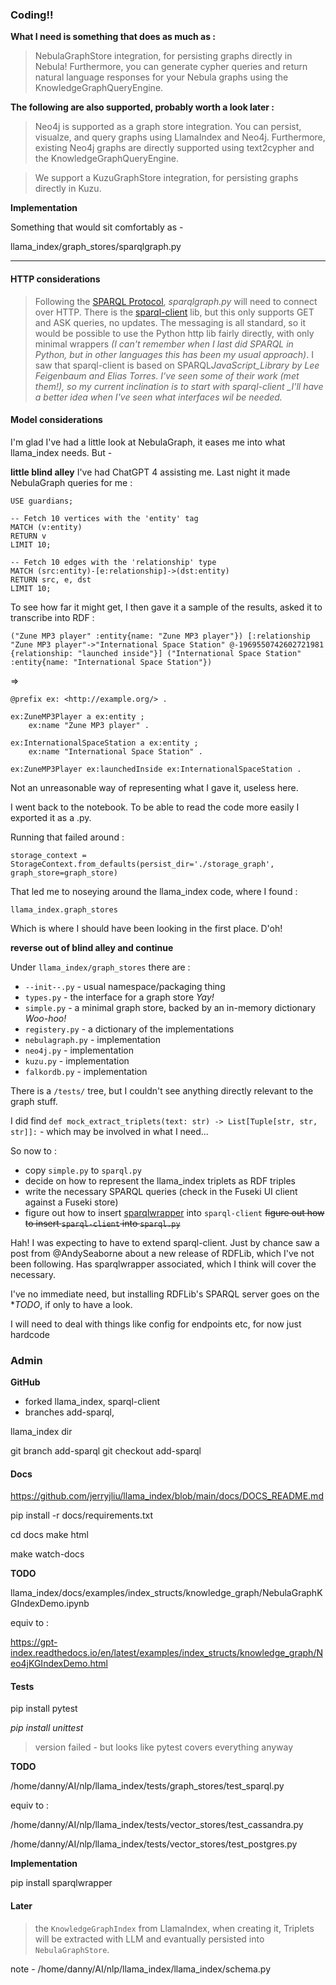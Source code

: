 ### Coding!!

**What I need is something that does as much as :**

> NebulaGraphStore integration, for persisting graphs directly in Nebula! Furthermore, you can generate cypher queries and return natural language responses for your Nebula graphs using the KnowledgeGraphQueryEngine.

**The following are also supported, probably worth a look later :**

> Neo4j is supported as a graph store integration. You can persist, visualze, and query graphs using LlamaIndex and Neo4j. Furthermore, existing Neo4j graphs are directly supported using text2cypher and the KnowledgeGraphQueryEngine.

> We support a KuzuGraphStore integration, for persisting graphs directly in Kuzu.

**Implementation**

Something that would sit comfortably as -

llama_index/graph_stores/sparqlgraph.py

---

#### HTTP considerations

> Following the [SPARQL Protocol](https://www.w3.org/TR/sparql11-protocol/), _sparqlgraph.py_ will need to connect over HTTP. There is the [sparql-client](https://github.com/eea/sparql-client/) lib, but this only supports GET and ASK queries, no updates. The messaging is all standard, so it would be possible to use the Python http lib fairly directly, with only minimal wrappers _(I can't remember when I last did SPARQL in Python, but in other languages this has been my usual approach)_. I saw that sparql-client is based on SPARQL*JavaScript_Library by Lee Feigenbaum and Elias Torres. I've seen some of their work (met them!), so my current inclination is to start with sparql-client \_I'll have a better idea when I've seen what interfaces wil be needed.*

#### Model considerations

I'm glad I've had a little look at NebulaGraph, it eases me into what llama_index needs. But -

**little blind alley**
I've had ChatGPT 4 assisting me. Last night it made NebulaGraph queries for me :

```
USE guardians;

-- Fetch 10 vertices with the 'entity' tag
MATCH (v:entity)
RETURN v
LIMIT 10;

-- Fetch 10 edges with the 'relationship' type
MATCH (src:entity)-[e:relationship]->(dst:entity)
RETURN src, e, dst
LIMIT 10;
```

To see how far it might get, I then gave it a sample of the results, asked it to transcribe into RDF :

```
("Zune MP3 player" :entity{name: "Zune MP3 player"}) [:relationship "Zune MP3 player"->"International Space Station" @-1969550742602721981 {relationship: "launched inside"}] ("International Space Station" :entity{name: "International Space Station"})
```

=>

```
@prefix ex: <http://example.org/> .

ex:ZuneMP3Player a ex:entity ;
    ex:name "Zune MP3 player" .

ex:InternationalSpaceStation a ex:entity ;
    ex:name "International Space Station" .

ex:ZuneMP3Player ex:launchedInside ex:InternationalSpaceStation .
```

Not an unreasonable way of representing what I gave it, useless here.

I went back to the notebook. To be able to read the code more easily I exported it as a .py.

Running that failed around :

`storage_context = StorageContext.from_defaults(persist_dir='./storage_graph', graph_store=graph_store)`

That led me to noseying around the llama_index code, where I found :

```
llama_index.graph_stores
```

Which is where I should have been looking in the first place. D'oh!

**reverse out of blind alley and continue**

Under `llama_index/graph_stores` there are :

- `--init--.py` - usual namespace/packaging thing
- `types.py` - the interface for a graph store _Yay!_
- `simple.py` - a minimal graph store, backed by an in-memory dictionary _Woo-hoo!_
- `registery.py` - a dictionary of the implementations
- `nebulagraph.py` - implementation
- `neo4j.py` - implementation
- `kuzu.py` - implementation
- `falkordb.py` - implementation

There is a `/tests/` tree, but I couldn't see anything directly relevant to the graph stuff.

I did find `def mock_extract_triplets(text: str) -> List[Tuple[str, str, str]]:` - which may be involved in what I need...

So now to :

- copy `simple.py` to `sparql.py`
- decide on how to represent the llama_index triplets as RDF triples
- write the necessary SPARQL queries (check in the Fuseki UI client against a Fuseki store)
- figure out how to insert [sparqlwrapper](https://github.com/RDFLib/sparqlwrapper) into `sparql-client`
  ~~figure out how to insert `sparql-client` into `sparql.py`~~

Hah! I was expecting to have to extend sparql-client. Just by chance saw a post from @AndySeaborne about a new release of RDFLib, which I've not been following.
Has sparqlwrapper associated, which I think will cover the necessary.

I've no immediate need, but installing RDFLib's SPARQL server goes on the \*_TODO_, if only to have a look.

I will need to deal with things like config for endpoints etc, for now just hardcode

### Admin

**GitHub**

- forked llama_index, sparql-client
- branches add-sparql,

llama_index dir

git branch add-sparql
git checkout add-sparql

#### Docs

https://github.com/jerryjliu/llama_index/blob/main/docs/DOCS_README.md

pip install -r docs/requirements.txt

cd docs
make html

make watch-docs

**TODO**

llama_index/docs/examples/index_structs/knowledge_graph/NebulaGraphKGIndexDemo.ipynb

equiv to :

https://gpt-index.readthedocs.io/en/latest/examples/index_structs/knowledge_graph/Neo4jKGIndexDemo.html

#### Tests

pip install pytest

_pip install unittest_

> version failed - but looks like pytest covers everything anyway

**TODO**

/home/danny/AI/nlp/llama_index/tests/graph_stores/test_sparql.py

equiv to :

/home/danny/AI/nlp/llama_index/tests/vector_stores/test_cassandra.py

/home/danny/AI/nlp/llama_index/tests/vector_stores/test_postgres.py

**Implementation**

pip install sparqlwrapper

#### Later

> the `KnowledgeGraphIndex` from LlamaIndex, when creating it, Triplets will be extracted with LLM and evantually persisted into `NebulaGraphStore`.

note - /home/danny/AI/nlp/llama_index/llama_index/schema.py
